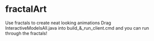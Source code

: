 # fractalArt
Use fractals to create neat looking animations
Drag InteractiveModelsAll.java into build_&_run_client.cmd and you can run through the fractals!
